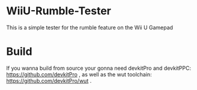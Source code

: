 # WiiU-Rumble-Tester

This is a simple tester for the rumble feature on the Wii U Gamepad

# Build

If you wanna build from source your gonna need devkitPro and devkitPPC: https://github.com/devkitPro , 
as well as the wut toolchain: https://github.com/devkitPro/wut .

